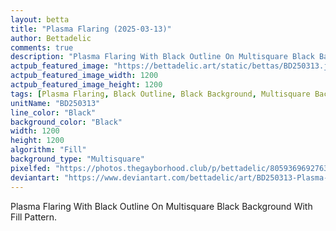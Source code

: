 ```yaml
---
layout: betta
title: "Plasma Flaring (2025-03-13)"
author: Bettadelic
comments: true
description: "Plasma Flaring With Black Outline On Multisquare Black Background With Fill Pattern."
actpub_featured_image: "https://bettadelic.art/static/bettas/BD250313.jpg"
actpub_featured_image_width: 1200
actpub_featured_image_height: 1200
tags: [Plasma Flaring, Black Outline, Black Background, Multisquare Background Pattern, Fill Pattern, March 2025]
unitName: "BD250313"
line_color: "Black"
background_color: "Black"
width: 1200
height: 1200
algorithm: "Fill"
background_type: "Multisquare"
pixelfed: "https://photos.thegayborhood.club/p/bettadelic/805936969276323193"
deviantart: "https://www.deviantart.com/bettadelic/art/BD250313-Plasma-Flaring-2025-03-13-1170641536"
---
```


Plasma Flaring With Black Outline On Multisquare Black Background With Fill Pattern.
